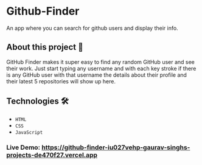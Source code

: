 # Github-Finder
An app where you can search for  github users and display their info.

## About this project 🚀
GitHub Finder makes it super easy to find any random GitHub user and see their work. Just start typing any username and with each key stroke if there is any GitHub user with that username the details about their profile and their latest 5 repositories will show up here.


## Technologies 🛠️
* `HTML`
* `CSS`
* `JavaScript`

### Live Demo: https://github-finder-iu027vehp-gaurav-singhs-projects-de470f27.vercel.app

